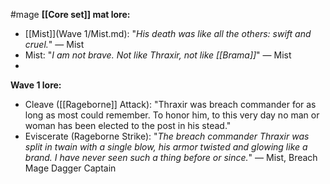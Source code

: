 #mage 
__[[Core set]] mat lore:__
+ [[Mist]](Wave 1/Mist.md): "_His death was like all the others: swift and cruel._" ― Mist
+ Mist: "_I am not brave. Not like Thraxir, not like [[Brama]]_" ― Mist
+ 
__Wave 1 lore:__
+ Cleave ([[Rageborne]] Attack): "Thraxir was breach commander for as long as most could remember. To honor him, to this very day no man or woman has been elected to the post in his stead."
+ Eviscerate (Rageborne Strike): "_The breach commander Thraxir was split in twain with a single blow, his armor twisted and glowing like a brand. I have never seen such a thing before or since._" ― Mist, Breach Mage Dagger Captain
